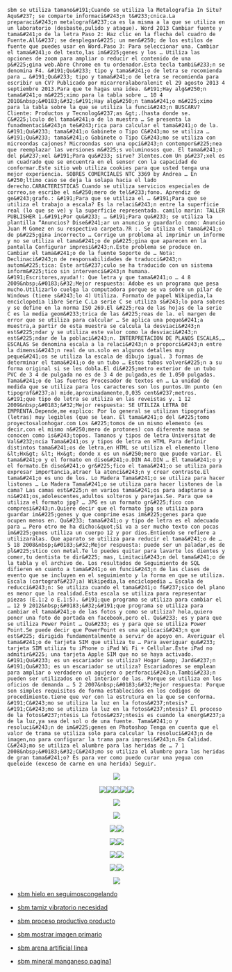 
```
sbm se utiliza tamano&#191;Cuando se utiliza la Metalografia In Situ? Aqu&#237; se comparte informaci&#243;n t&#233;cnica.La preparaci&#243;n metalograf&#237;ca es la misma a la que se utiliza en un laboratorio (desbaste,pulido y ataque). Word 2013 Cambiar fuente y tama&#241;o de la letra Paso 2: Haz clic en la flecha del cuadro de Fuente.All&#237; se desplegar&#225; un men&#250; de los estilos de fuente que puedes usar en Word.Paso 3: Para seleccionar una. Cambiar el tama&#241;o del texto,las im&#225;genes y los … Utiliza las opciones de zoom para ampliar o reducir el contenido de una p&#225;gina web.Abre Chrome en tu ordenador.Esta tecla tambi&#233;n se denomina F4. &#191;Qu&#233; tipo y tama&#241;o de letra se recomienda para … &#191;Qu&#233; tipo y tama&#241;o de letra se recomienda para escribir un CV? Publicado por micarreralaboralenit el 29 agosto 2013 4 septiembre 2013.Para que te hagas una idea. &#191;Hay alg&#250;n tama&#241;o m&#225;ximo para la tabla sobre … 10 4 2010&nbsp;&#0183;&#32;&#191;Hay alg&#250;n tama&#241;o m&#225;ximo para la tabla sobre la que se utiliza la funci&#243;n BUSCARV? Cliente: Productos y Tecnolog&#237;as &gt;.(hasta donde se. C&#225;lculo del tama&#241;o de la muestra … Se presenta la funadmentaci&#243;n te&#243;rica para calcular el tama&#241;o de la. &#191;Qu&#233; tama&#241;o Gabinete o Tipo C&#243;mo se utiliza … &#191;Qu&#233; tama&#241;o Gabinete o Tipo C&#243;mo se utiliza con microondas cajones? Microondas son una opci&#243;n contempor&#225;nea que reemplazar las versiones m&#225;s voluminosos que. El tama&#241;o del p&#237;xel &#191;Para qu&#233; sirve? 3lentes.com Un p&#237;xel es un cuadrado que se encuentra en el sensor con la capacidad de conformar.Este sitio web utiliza cookies para que usted tenga una mejor experiencia. SOBRES COMERCIALES NTC 3369 by Andrea … En &#250;ltimo caso se deja la solapa hacia el lado derecho.CARACTERISTICAS Cuando se utiliza servicios especiales de correo,se escribe el n&#250;mero de tel&#233;fono. Aprendiz de ge&#243;grafo.: &#191;Para que se utiliza el … &#191;Para que se utiliza el trabajo a escala? Es la relaci&#243;n entre la superficie real (lo que se ve) y la superficie representada. camilo marin: TALLER PUBLISHER 1.&#191;Por qu&#233; … &#191;Para qu&#233; se utiliza la plantilla “Anuncios? Dise&#241;ar un anuncio y guardarlo como: Anuncio Juan M Gomez en su respectiva carpeta.?R :. Se utiliza el tama&#241;o de p&#225;gina incorrecto … Corrige un problema al imprimir un informe y no se utiliza el tama&#241;o de p&#225;gina que aparecen en la pantalla Configurar impresi&#243;n.Este problema se produce en. Cambiar el tama&#241;o de la fuente Soporte de … Nota: Declinaci&#243;n de responsabilidades de traducci&#243;n autom&#225;tica: Este art&#237;culo se ha traducido con un sistema inform&#225;tico sin intervenci&#243;n humana. &#191;Escritores,ayuda!!: Que letra y que tama&#241;o … 4 8 2009&nbsp;&#0183;&#32;Mejor respuesta: Adobe es un programa que pesa mucho.Utilizarlo cuelga la computadora porque se va sobre un pilar de Windows (tiene s&#243;lo 4) Utiliza. Formato de papel Wikipedia,la enciclopedia libre Serie C.La serie C se utiliza s&#243;lo para sobres y se define en la norma ISO 269.El &#225;rea de las hojas de la serie C es la media geom&#233;trica de las &#225;reas de la. el margen de error que se utiliza para calcular … Se aplica una peque&#241;a muestra,a partir de esta muestra se calcula la desviaci&#243;n est&#225;ndar y se utiliza este valor como la desviaci&#243;n est&#225;ndar de la poblaci&#243;n. INTERPRETACION DE PLANOS ESCALAS,… ESCALAS Se denomina escala a la relaci&#243;n o proporci&#243;n entre la dimensi&#243;n real de un.solo en algunos detalles muy peque&#241;os se utiliza la escala de dibujo igual. 3 formas de determinar el tama&#241;o de un tubo … Estos tubos volver&#225;n a su forma original si se les dobla.El di&#225;metro exterior de un tubo PVC de 3 4 de pulgada no es de 3 4 de pulgada,es de 1.050 pulgadas. Tama&#241;o de las fuentes Procesador de textos en … La unidad de medida que se utiliza para los caracteres son los puntos.Un punto (en tipograf&#237;a) mide,aproximadamente,0,035 cent&#237;metros. &#191;que tipo de letra se utiliza en las reveistas y. 1 12 2009&nbsp;&#0183;&#32;Mejor respuesta: SE UTILIZA LETRA DE IMPRENTA.Depende,me explico: Por lo general se utilizan tipografias (letras) muy legibles (que se lean. El tama&#241;o del &#225;tomo proyectosalonhogar.com Los &#225;tomos de un mismo elemento (es decir,con el mismo n&#250;mero de protones) con diferente masa se conocen como is&#243;topos. Tamanos y tipos de letra Universitat de Val&#232;ncia Tama&#241;os y tipos de letra en HTML Para definir distintos tama&#241;os de letra,en HTML se utiliza el elemento lleno &lt;Hx&gt; &lt; Hx&gt; donde x es un n&#250;mero que puede variar. El tama&#241;o y el formato en dise&#241;o.DIN A4.DIN … El tama&#241;o y el formato.En dise&#241;o gr&#225;fico el tama&#241;o se utiliza para expresar importancia,atraer la atenci&#243;n y crear contraste.El tama&#241;o es uno de los. Lo Madera Tama&#241;o se utiliza para hacer listones … Lo Madera Tama&#241;o se utiliza para hacer listones de la cama? Las camas est&#225;n en varios tama&#241;os para adaptarse a ni&#241;os,adolescentes,adultos solteros y parejas.Se. Para que se utiliza el formato jpg? … JPG es un formato gr&#225;fico con compresi&#243;n.Quiere decir que el formato jpg se utiliza para guardar im&#225;genes y que comprime esas im&#225;genes para que ocupen menos en. Qu&#233; tama&#241;o y tipo de letra es el adecuado para … Pero otro me ha dicho:&quot;Si va a ser mucho texto con pocas im&#225;genes utiliza un cuerpo 12 y por dios.Entiendo se refiere a utilizaralas. Que aparato se utiliza para reducir el tama&#241;o de … 5 18 2008&nbsp;&#0183;&#32;Mejor respuesta: puede ser un paladar,es de pl&#225;stico con metal.Te lo puedes quitar para lavarte los dientes y comer,tu dentista te dir&#225; mas, Limitaci&#243;n del tama&#241;o de la tabla y el archivo de. Los resultados de Seguimiento de SQL difieren en cuanto a tama&#241;o en funci&#243;n de las clases de evento que se incluyen en el seguimiento y la forma en que se utiliza. Escala (cartograf&#237;a) Wikipedia,la enciclopedia … Escala de reducci&#243;n: Se utiliza cuando el tama&#241;o f&#237;sico del plano es menor que la realidad.Esta escala se utiliza para representar piezas (E.1:2 o E.1:5). &#191;que programa se utiliza para cambiar el … 12 9 2012&nbsp;&#0183;&#32;&#191;que programa se utiliza para cambiar el tama&#241;o de las fotos y como se utiliza? hola,quiero poner una foto de portada en facebook,pero el. Qu&#233; es y para que se utiliza Power Point … Qu&#233; es y para que se utiliza Power Point.Se puede decir que PowerPoint es una aplicaci&#243;n que est&#225; dirigida fundamentalmente a servir de apoyo en. Averiguar el tama&#241;o de tarjeta SIM que utiliza tu … Para averiguar qu&#233; tarjeta SIM utiliza tu iPhone o iPad Wi Fi + Cellular.Este iPad no admitir&#225; una tarjeta Apple SIM que no se haya activado. &#191;Qu&#233; es un escariador se utiliza? Hogar &amp; Jard&#237;n &#191;Qu&#233; es un escariador se utiliza? Escariadores se emplean para ampliar o verdadero un agujero o perforaci&#243;n.Tambi&#233;n pueden ser utilizados en el interior de las. Porque se utiliza en los oficios de demanda … 5 2 2007&nbsp;&#0183;&#32;Mejor respuesta: Porque son simples requisitos de forma establecidos en los codigos de procedimiento.tiene que ver con la estrutura en la que se conforma. &#191;C&#243;mo se utiliza la luz en la fotos&#237;ntesis? … &#191;C&#243;mo se utiliza la luz en la fotos&#237;ntesis? El proceso de la fotos&#237;ntesis La fotos&#237;ntesis es cuando la energ&#237;a de la luz,ya sea del sol o de una fuente. Tama&#241;o y resoluci&#243;n de im&#225;genes en Photoshop Tenga en cuenta que el valor de trama se utiliza solo para calcular la resoluci&#243;n de imagen,no para configurar la trama para impresi&#243;n.En Calidad. C&#243;mo se utiliza el alumbre para las heridas de … 7 1 2008&nbsp;&#0183;&#32;C&#243;mo se utiliza el alumbre para las heridas de gran tama&#241;o? Es para ver como puedo curar una yegua con queloide (exceso de carne en una herida) Seguir. 
```

<div align="center">

<a href="https://es-crusher.shibang-china.com/github&k=sbm+se+utiliza+tamano"><img src="https://static.shibang-china.com/es/crusher/logo.jpg"></a>

<a href="https://es-crusher.shibang-china.com/github&k=sbm+se+utiliza+tamano"><img src="https://static.shibang-china.com/es/crusher/index.jpg"></a><a href="https://es-crusher.shibang-china.com/material.htmlgithub&k=sbm+se+utiliza+tamano"><img src="https://static.shibang-china.com/es/crusher/material.jpg"></a><a href="https://es-crusher.shibang-china.com/application.htmlgithub&k=sbm+se+utiliza+tamano"><img src="https://static.shibang-china.com/es/crusher/application.jpg"></a><a href="https://es-crusher.shibang-china.com/aboutus.htmlgithub&k=sbm+se+utiliza+tamano"><img src="https://static.shibang-china.com/es/crusher/aboutus.jpg"></a><a href="https://es-crusher.shibang-china.com/contact.htmlgithub&k=sbm+se+utiliza+tamano"><img src="https://static.shibang-china.com/es/crusher/contact.jpg"></a>

<a href="https://es-crusher.shibang-china.com/github&k=sbm+se+utiliza+tamano"><img src="https://static.shibang-china.com/es/crusher/banner.jpg"></a>

<a href="https://swt.shibang-china.com/github&k=sbm+se+utiliza+tamano"><img src="https://static.shibang-china.com/es/crusher/text.jpg"></a>

<a href="https://swt.shibang-china.com/github&k=sbm+se+utiliza+tamano"><img src="https://static.shibang-china.com/es/crusher/chat.jpg"></a><a href="https://es-crusher.shibang-china.com/contact.htmlgithub&k=sbm+se+utiliza+tamano"><img src="https://static.shibang-china.com/es/crusher/message.jpg"></a>

<a href="https://es-crusher.shibang-china.com/products/pe.htmlgithub&k=sbm+se+utiliza+tamano"><img src="https://static.shibang-china.com/es/crusher/pe.jpg"></a><a href="https://es-crusher.shibang-china.com/products/pf.htmlgithub&k=sbm+se+utiliza+tamano"><img src="https://static.shibang-china.com/es/crusher/pf.jpg"></a>

<a href="https://es-crusher.shibang-china.com/products/hpt.htmlgithub&k=sbm+se+utiliza+tamano"><img src="https://static.shibang-china.com/es/crusher/hpt.jpg"></a><a href="https://es-crusher.shibang-china.com/products/vsi.htmlgithub&k=sbm+se+utiliza+tamano"><img src="https://static.shibang-china.com/es/crusher/vsi.jpg"></a>

<a href="https://es-crusher.shibang-china.com/products/klv.htmlgithub&k=sbm+se+utiliza+tamano"><img src="https://static.shibang-china.com/es/crusher/klv.jpg"></a><a href="https://es-crusher.shibang-china.com/products/portable.htmlgithub&k=sbm+se+utiliza+tamano"><img src="https://static.shibang-china.com/es/crusher/portable.jpg"></a>

<a href="https://swt.shibang-china.com/github&k=sbm+se+utiliza+tamano"><img src="https://static.shibang-china.com/es/crusher/case.jpg"></a>

</div>


* [sbm hielo en seguimoscongelando](sbm%20hielo%20en%20seguimoscongelando.md)

* [sbm tamiz vibratorio necesidad](sbm%20tamiz%20vibratorio%20necesidad.md)

* [sbm proceso productivo producto](sbm%20proceso%20productivo%20producto.md)

* [sbm mostrar imagen primario](sbm%20mostrar%20imagen%20primario.md)

* [sbm arena artificial linea](sbm%20arena%20artificial%20linea.md)

* [sbm mineral manganeso pagina1](sbm%20mineral%20manganeso%20pagina1.md)